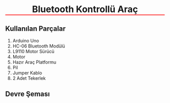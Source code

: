 <h1 style="border-bottom: 2px solid red; text-align: center;">Bluetooth Kontrollü Araç</h1>

## Kullanılan Parçalar
1. Arduino Uno
2. HC-06 Bluetooth Modülü
3. L9110 Motor Sürücü
4. Motor
5. Hazır Araç Platformu
6. Pil
7. Jumper Kablo
8. 2 Adet Tekerlek

## Devre Şeması

<div style="text-align: center;
  <img src="https://github.com/IKaanGrck/BluetoothControlledVehicle/assets/115939095/3742ccf9-489e-4492-8b65-2e7930fd28fe" alt="" width= "80%" />
</div>
